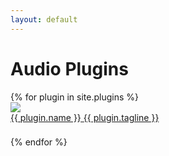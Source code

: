 ```yaml
---
layout: default
---
```


# Audio Plugins

<div class="row">
{% for plugin in site.plugins %}
<div class="col-bottom-pad">
        <div class="text-center product_box">
            <div class="product_image">
                <!-- Start: Image -->
                    <a href="{{ plugin.url }}"><img src="assets/images/{{ plugin.shortname }}.webp" display="block" max-width="250px" height="auto"></a>
                <!-- End: Image -->
            </div>
            <div class="product_info" style="padding-bottom: 8px; width: 100%">
                <!-- Start: Name -->
                <a href="{{ plugin.url }}">
                    <span class="big_text_header">{{ plugin.name }}</span>
                    <span class="small_text_header">{{ plugin.tagline }}</span>
                </a>
                <!-- End: Name -->
            </div>
            <div style="">
            </div>
        </div>
    </div>

{% endfor %}
</div>
